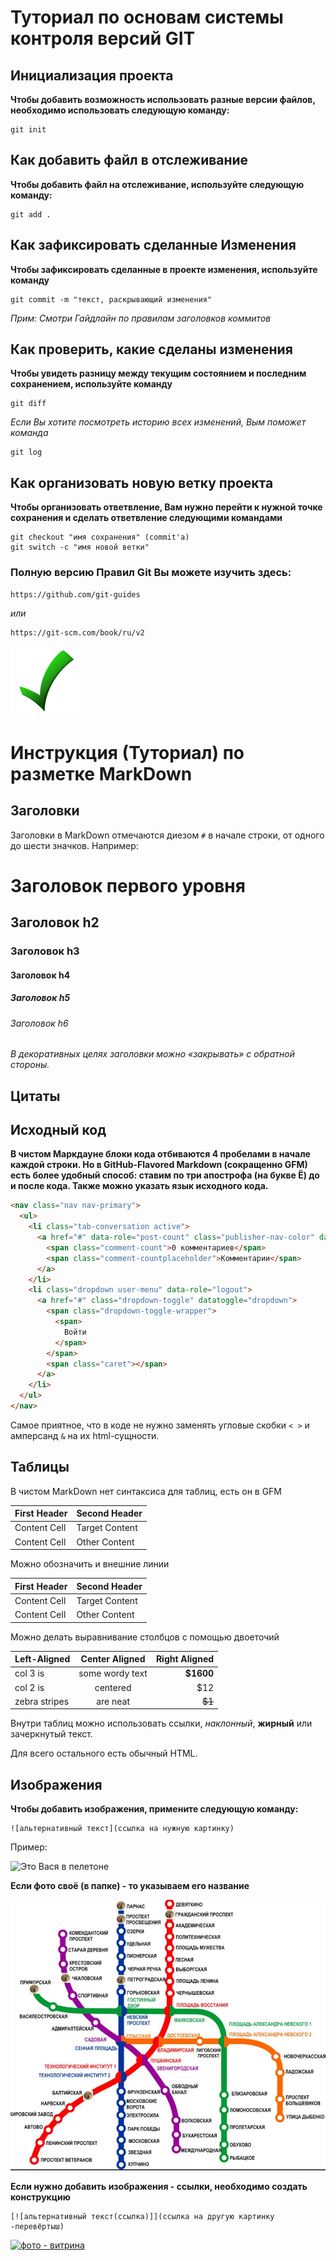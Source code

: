 # Туториал по основам системы контроля версий GIT


## Инициализация проекта
**Чтобы добавить возможность использовать разные версии файлов, необходимо использовать следующую команду:**

```fix
git init
```


## Как добавить файл в отслеживание
**Чтобы добавить файл на отслеживание, используйте следующую команду:**

```
git add .
```

## Как зафиксировать сделанные Изменения
**Чтобы зафиксировать сделанные в проекте изменения, используйте команду**

```fix
git commit -m "текст, раскрывающий изменения"
```
*Прим: Смотри Гайдлайн по правилам заголовков коммитов*

## Как проверить, какие сделаны изменения
**Чтобы увидеть разницу между текущим состоянием и последним сохранением, используйте команду**

```
git diff
```
*Если Вы хотите посмотреть историю всех изменений, Вым поможет команда*

```
git log
```

## Как организовать новую ветку проекта
**Чтобы организовать ответвление, Вам нужно перейти к нужной точке сохранения и сделать ответвление следующими командами**

```
git checkout "имя сохранения" (commit'a)
git switch -c "имя новой ветки"
```

### Полную версию Правил Git Вы можете изучить здесь:

```
https://github.com/git-guides
```
*или*

```
https://git-scm.com/book/ru/v2
```

![Getting Started](1_check.png)




# Инструкция (Туториал) по разметке MarkDown


## Заголовки

Заголовки в MarkDown отмечаются диезом `#` в начале строки, от одного до шести значков. Например:

# Заголовок первого уровня #
## Заголовок h2
### Заголовок h3
#### Заголовок h4
##### Заголовок h5
###### Заголовок h6

*В декоративных целях заголовки можно «закрывать» с обратной стороны.*


## Цитаты



## Исходный код

**В чистом Маркдауне блоки кода отбиваются 4 пробелами в начале каждой строки.
Но в GitHub-Flavored Markdown (сокращенно GFM) есть более удобный способ: ставим по три апострофа (на букве Ё) до и после кода. Также можно указать язык исходного кода.**

```html
<nav class="nav nav-primary">
  <ul>
    <li class="tab-conversation active">
      <a href="#" data-role="post-count" class="publisher-nav-color" data-nav="conversation">
        <span class="comment-count">0 комментариев</span>
        <span class="comment-countplaceholder">Комментарии</span>
      </a>
    </li>
    <li class="dropdown user-menu" data-role="logout">
      <a href="#" class="dropdown-toggle" datatoggle="dropdown">
        <span class="dropdown-toggle-wrapper">
          <span>
            Войти
          </span>
        </span>
        <span class="caret"></span>
      </a>
    </li>
  </ul>
</nav>
```

Самое приятное, что в коде не нужно заменять угловые
скобки `< >` и амперсанд `&` на их html-сущности.


## Таблицы

В чистом MarkDown нет синтаксиса для таблиц, есть он в GFM

First Header   |  Second Header
-------------- | --------------
Content Cell   | Target Content
Content Cell   | Other Content

Можно обозначить и внешние линии

| First Header   |  Second Header |
| -------------- | -------------- |
| Content Cell   | Target Content |
| Content Cell   | Other Content  |

Можно делать выравнивание столбцов с помощью двоеточий

| Left-Aligned  | Center Aligned  | Right Aligned |
|:------------- |:---------------:| -------------:|
| col 3 is      | some wordy text | **$1600**     |
| col 2 is      | centered        | $12           |
| zebra stripes | are neat        | ~~$1~~        |

Внутри таблиц можно использовать ссылки, *наклонный*,
**жирный** или зачеркнутый текст.

Для всего остального есть обычный HTML.



## Изображения

**Чтобы добавить изображения, примените следующую команду:**

```
![альтернативный текст](ссылка на нужную картинку)
```
Пример:

![Это Вася в пелетоне](https://recordregion.ru/wp-content/uploads/2/f/8/2f894c70b1ec3f7df0d719b710040439.jpeg)

**Если фото своё (в папке) - то указываем его название**

![моё фото](2_map.jpg)

**Если нужно добавить изображения - ссылки, необходимо создать конструкцию**

```
[![альтернативный текст(ссылка)]](ссылка на другую картинку -перевёртыш)
```

[![фото - витрина](https://cdn.img-gorod.ru/nomenclature/26/744/2674434.jpg)](https://burzyancbs.ru/wp-content/uploads/2022/04/nedelya1.jpg)

